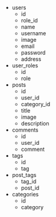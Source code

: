 - users
  - id
  - role_id
  - name
  - username
  - image
  - email
  - password
  - address
- user_roles
  - id
  - role
- posts
  - id
  - user_id
  - category_id
  - title
  - image
  - description
- comments
  - id
  - user_id
  - comment
- tags
  - id
  - tag
- post_tags
  - tag_id
  - post_id
- categories
  - id 
  - category
